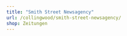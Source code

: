 ```yaml
---
title: "Smith Street Newsagency"
url: /collingwood/smith-street-newsagency/
shop: Zeitungen
---
```

